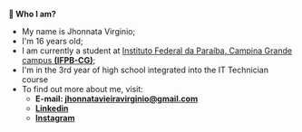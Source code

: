 **👨 Who I am?**
- My name is Jhonnata Virginio;
- I'm 16 years old;
- I am currently a student at [Instituto Federal da Paraíba, Campina Grande campus **(IFPB-CG)**](https://ifpb.edu.br/campinagrande);
- I'm in the 3rd year of high school integrated into the IT Technician course
- To find out more about me, visit:
    - **E-mail: jhonnatavieiravirginio@gmail.com**
    - [**Linkedin**](https://www.linkedin.com/in/jhonnata-vieira-virginio-31352a24b/)
    - [**Instagram**](https://www.instagram.com/jhonnata__virginio/)

<!---
Jhonnata-Virginio/Jhonnata-Virginio is a ✨ special ✨ repository because its `README.md` (this file) appears on your GitHub profile.
You can click the Preview link to take a look at your changes.
--->
